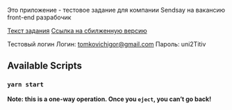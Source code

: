 Это приложение - тестовое задание для компании Sendsay на вакансию front-end разрабочик

[Текст задания](https://www.notion.so/Frontend-API-b1fe32a7dfb64e8aa844799c6057e115)
[Ссылка на сбилженную версию](https://sendsay-9336c.web.app/)

Тестовый логин
Логин: tomkovichigor@gmail.com
Пароль: uni2Titiv

## Available Scripts
### `yarn start`
**Note: this is a one-way operation. Once you `eject`, you can’t go back!**